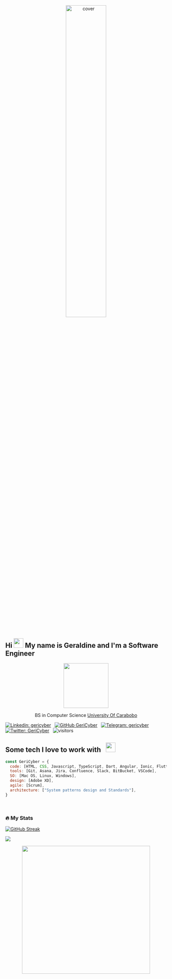 <div align="center">
    <img width="50%" src="https://media.giphy.com/media/o0vwzuFwCGAFO/giphy.gif" alt="cover" />
</div>

<h2> Hi <img src = "https://raw.githubusercontent.com/MartinHeinz/MartinHeinz/master/wave.gif" width = 30px> My name is Geraldine and I'm a Software Engineer </h2>

<p align="center">
    <img
        src="./1F66C5FD-6454-46F6-AF4D-C61E905935A7.png"
        width="140">
</p>

<p align="center">
    BS in Computer Science <a target="_blank" href="http://www.uc.edu.ve/">University Of Carabobo</a>
</p>


[![Linkedin: gericyber](https://img.shields.io/badge/-gericyber-blue?style=flat-square&logo=Linkedin&logoColor=white&link=https://www.linkedin.com/in/gericyber/)](https://www.linkedin.com/in/gericyber/) &nbsp;
[![GitHub GeriCyber](https://img.shields.io/github/followers/GeriCyber?label=follow&style=social)](https://github.com/GeriCyber) &nbsp;
[![Telegram: gericyber](https://img.shields.io/badge/-gericyber-blue?style=flat-square&logo=Telegram&logoColor=white&link=https://t.me/gericyber)](https://t.me/gericyber) &nbsp;
[![Twitter: GeriCyber](https://img.shields.io/badge/-GeriCyber-blue?style=flat-square&logo=Twitter&logoColor=white&link=https://twitter.com/GeriCyber)](https://twitter.com/GeriCyber) &nbsp;
![visitors](https://visitor-badge.glitch.me/badge?page_id=gericyber.gericyber)


<h2>Some tech I love to work with &nbsp; <img src = "https://media2.giphy.com/media/QssGEmpkyEOhBCb7e1/giphy.gif?cid=ecf05e47a0n3gi1bfqntqmob8g9aid1oyj2wr3ds3mg700bl&rid=giphy.gif" width = 30px> </h2>

```javascript
const GeriCyber = {
  code: [HTML, CSS, Javascript, TypeScript, Dart, Angular, Ionic, Flutter, Vue.js, Firebase, Node.js, PHP, Laravel, MySQL, C, C++],
  tools: [Git, Asana, Jira, Confluence, Slack, BitBucket, VSCode],
  SO: [Mac OS, Linux, Windows],
  design: [Adobe XD],
  agile: [Scrum],
  architecture: ["System patterns design and Standards"],
}
```
<br>

### :fire: My Stats 
[![GitHub Streak](http://github-readme-streak-stats.herokuapp.com?user=gericyber&theme=tokyonight&mode=weekly)](https://git.io/streak-stats)

<img src="https://github-readme-stats.vercel.app/api/top-langs/?username=gericyber&langs_count=8&layout=compact&exclude_repo=equiser-app-website,TEG-Febeca,GAD-Voyager-Admin,Garmocar-Shop&hide=css"/>

<p align="center">
    <img src="[https://wakatime.com/share/@gericyber/e1050e57-35e7-40e4-b6e3-4520ab5b8881.svg](https://wakatime.com/share/@gericyber/f8539903-1dfc-48a7-aeff-72bca8bec53a.svg)" height="400"/>
</p>
